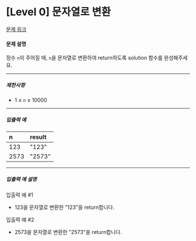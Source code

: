 # [Level 0] 문자열로 변환

[문제 링크](https://school.programmers.co.kr/learn/courses/30/lessons/181845)

#### 문제 설명

정수 ```n```이 주어질 때, ```n```을 문자열로 변환하여 return하도록 solution 함수를 완성해주세요.

---

##### 제한사항

- 1 ≤ ```n``` ≤ 10000

---

##### 입출력 예

|n|result|
|:---|:---|
|123|"123"|
|2573|"2573"|

---

##### 입출력 예 설명

입출력 예 #1

- 123을 문자열로 변환한 "123"을 return합니다.

입출력 예 #2

- 2573을 문자열로 변환한 "2573"을 return합니다.
